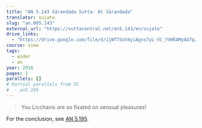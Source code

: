 ```yaml
---
title: "AN 5.143 Sārandada Sutta: At Sārandada"
translator: sujato
slug: "an.005.143"
external_url: "https://suttacentral.net/an5.143/en/sujato"
drive_links:
  - "https://drive.google.com/file/d/1jWT7SoV4yiAgns7yL-VC_YVWEAMyAU7p/view?usp=drivesdk"
course: view
tags:
  - wider
  - an
year: 2018
pages: 2
parallels: []
# Partial parallels from SC
#  - an5.195
---
```


> You Licchavis are so fixated on sensual pleasures!

For the conclusion, see [AN 5.195](/content/canon/an5.195).

